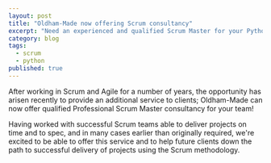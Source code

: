 ```yaml
---
layout: post
title: "Oldham-Made now offering Scrum consultancy"
excerpt: "Need an experienced and qualified Scrum Master for your Python team?"
category: blog
tags:
  - scrum
  - python
published: true
---
```

After working in Scrum and Agile for a number of years, the opportunity has arisen recently to
provide an additional service to clients; Oldham-Made can now offer qualified Professional Scrum Master
consultancy for your team!

Having worked with successful Scrum teams able to deliver projects on time and to spec, and in many
cases earlier than originally required, we're excited to be able to offer this service and
to help future clients down the path to successful delivery of projects using the Scrum methodology.
